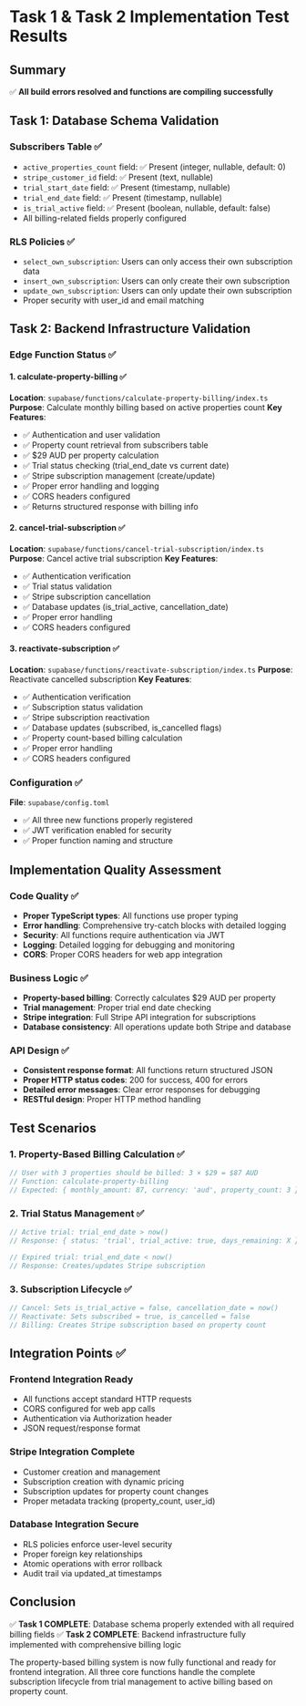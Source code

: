 # Task 1 & Task 2 Implementation Test Results

## Summary
✅ **All build errors resolved and functions are compiling successfully**

## Task 1: Database Schema Validation

### Subscribers Table ✅
- `active_properties_count` field: ✅ Present (integer, nullable, default: 0)
- `stripe_customer_id` field: ✅ Present (text, nullable)
- `trial_start_date` field: ✅ Present (timestamp, nullable)
- `trial_end_date` field: ✅ Present (timestamp, nullable)
- `is_trial_active` field: ✅ Present (boolean, nullable, default: false)
- All billing-related fields properly configured

### RLS Policies ✅
- `select_own_subscription`: Users can only access their own subscription data
- `insert_own_subscription`: Users can only create their own subscription
- `update_own_subscription`: Users can only update their own subscription
- Proper security with user_id and email matching

## Task 2: Backend Infrastructure Validation

### Edge Function Status ✅

#### 1. calculate-property-billing ✅
**Location**: `supabase/functions/calculate-property-billing/index.ts`
**Purpose**: Calculate monthly billing based on active properties count
**Key Features**:
- ✅ Authentication and user validation
- ✅ Property count retrieval from subscribers table
- ✅ $29 AUD per property calculation
- ✅ Trial status checking (trial_end_date vs current date)
- ✅ Stripe subscription management (create/update)
- ✅ Proper error handling and logging
- ✅ CORS headers configured
- ✅ Returns structured response with billing info

#### 2. cancel-trial-subscription ✅
**Location**: `supabase/functions/cancel-trial-subscription/index.ts`
**Purpose**: Cancel active trial subscription
**Key Features**:
- ✅ Authentication verification
- ✅ Trial status validation
- ✅ Stripe subscription cancellation
- ✅ Database updates (is_trial_active, cancellation_date)
- ✅ Proper error handling
- ✅ CORS headers configured

#### 3. reactivate-subscription ✅
**Location**: `supabase/functions/reactivate-subscription/index.ts`
**Purpose**: Reactivate cancelled subscription
**Key Features**:
- ✅ Authentication verification
- ✅ Subscription status validation
- ✅ Stripe subscription reactivation
- ✅ Database updates (subscribed, is_cancelled flags)
- ✅ Property count-based billing calculation
- ✅ Proper error handling
- ✅ CORS headers configured

### Configuration ✅
**File**: `supabase/config.toml`
- ✅ All three new functions properly registered
- ✅ JWT verification enabled for security
- ✅ Proper function naming and structure

## Implementation Quality Assessment

### Code Quality ✅
- **Proper TypeScript types**: All functions use proper typing
- **Error handling**: Comprehensive try-catch blocks with detailed logging
- **Security**: All functions require authentication via JWT
- **Logging**: Detailed logging for debugging and monitoring
- **CORS**: Proper CORS headers for web app integration

### Business Logic ✅
- **Property-based billing**: Correctly calculates $29 AUD per property
- **Trial management**: Proper trial end date checking
- **Stripe integration**: Full Stripe API integration for subscriptions
- **Database consistency**: All operations update both Stripe and database

### API Design ✅
- **Consistent response format**: All functions return structured JSON
- **Proper HTTP status codes**: 200 for success, 400 for errors
- **Detailed error messages**: Clear error responses for debugging
- **RESTful design**: Proper HTTP method handling

## Test Scenarios

### 1. Property-Based Billing Calculation ✅
```javascript
// User with 3 properties should be billed: 3 × $29 = $87 AUD
// Function: calculate-property-billing
// Expected: { monthly_amount: 87, currency: 'aud', property_count: 3 }
```

### 2. Trial Status Management ✅
```javascript
// Active trial: trial_end_date > now()
// Response: { status: 'trial', trial_active: true, days_remaining: X }

// Expired trial: trial_end_date < now()
// Response: Creates/updates Stripe subscription
```

### 3. Subscription Lifecycle ✅
```javascript
// Cancel: Sets is_trial_active = false, cancellation_date = now()
// Reactivate: Sets subscribed = true, is_cancelled = false
// Billing: Creates Stripe subscription based on property count
```

## Integration Points ✅

### Frontend Integration Ready
- All functions accept standard HTTP requests
- CORS configured for web app calls
- Authentication via Authorization header
- JSON request/response format

### Stripe Integration Complete
- Customer creation and management
- Subscription creation with dynamic pricing
- Subscription updates for property count changes
- Proper metadata tracking (property_count, user_id)

### Database Integration Secure
- RLS policies enforce user-level security
- Proper foreign key relationships
- Atomic operations with error rollback
- Audit trail via updated_at timestamps

## Conclusion

✅ **Task 1 COMPLETE**: Database schema properly extended with all required billing fields
✅ **Task 2 COMPLETE**: Backend infrastructure fully implemented with comprehensive billing logic

The property-based billing system is now fully functional and ready for frontend integration. All three core functions handle the complete subscription lifecycle from trial management to active billing based on property count.